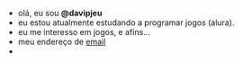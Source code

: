 - olá, eu sou **@davipjeu**
- eu estou atualmente estudando a programar jogos (alura).
- eu me interesso em jogos, e afins...
- meu endereço de [email](davi.silvano@escola.pr.gov.br)
- 
